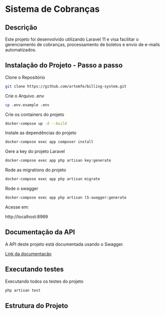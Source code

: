 # Sistema de Cobranças

## Descrição

Este projeto foi desenvolvido utilizando Laravel 11 e visa facilitar o gerenciamento de cobranças, processamento de boletos e envio de e-mails automatizados.

## Instalação do Projeto - Passo a passo

Clone o Repositório
```sh
git clone https://github.com/artomfe/billing-system.git
```

Crie o Arquivo .env 
```sh
cp .env.example .env
```

Crie os containers do projeto
```sh
docker-compose up -d --build
```

Instale as dependências do projeto
```sh
docker-compose exec app composer install
```

Gere a key do projeto Laravel
```sh
docker-compose exec app php artisan key:generate
```

Rode as migrations do projeto
```sh
docker-compose exec app php artisan migrate
```

Rode o swagger
```sh
docker-compose exec app php artisan l5-swagger:generate
```

Acesse em:

http://localhost:8989

## Documentação da API

A API deste projeto está documentada usando o Swagger.

[Link da documentação](http://localhost:8989/api/docs)

## Executando testes

Executando todos os testes do projeto
```sh
php artisan test
```

## Estrutura do Projeto
